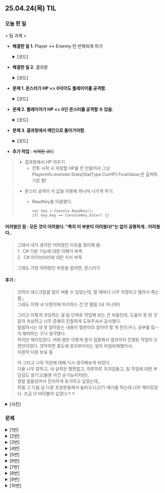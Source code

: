 ## 25.04.24(목) TIL

### 오늘 한 일
< 팀 과제 >

* __해결한 일 1.__ Player <-> Enermy 턴 반복되게 하기

  <details>
    <summary>[코드]</summary>
    
      monster.Stats[StatType.CurHp].ModifyAllValue(damage); //Player 공격
      <생략>
      foreach (var monster in EnterBattleAction.MonsterSelectList) //몬스터 공격
       {
            float playerOriginHp = PlayerInfo.Monster.Stats[StatType.CurHp].FinalValue;
            PlayerInfo.Monster.Stats[StatType.CurHp].ModifyAllValue(monster.Stats[StatType.Attack].FinalValue);
            playerDead = PlayerInfo.Monster.Stats[StatType.CurHp].FinalValue <= 0 ? "Dead" : PlayerInfo.Monster.Stats[StatType.CurHp].FinalValue.ToString();

            if (playerDead == "Dead") //플레이어가 죽으면 출력 종료
            {
                //Dead일 때 break;
                isPlayerDead = (playerDead == "Dead");
                break;
            }
       }

      if (isAllMonstersDead) //몬스터가 다 죽었을 때
      {
          SubActionMap[1] = new ResultAction(true, new MainMenuAction());
          SubActionMap[1].Execute();
      }
      if(isPlayerDead)  //내가 죽었을 때
      {
          SubActionMap[1] = new ResultAction(false, new MainMenuAction());
          SubActionMap[1].Execute();
      }
  </details>
  
* __해결한 일 2.__ 결과창
  <details>
    <summary>[코드]</summary>
    
      if (isWin)
      {
      Console.WriteLine("Victort");
      Console.WriteLine($"풀숲에서 포켓몬을 {maxKey}마리 잡았다.");
  
      Console.WriteLine("[캐릭터 정보]");
      Console.WriteLine($"Lv.{PlayerInfo.Monster.Lv}  {PlayerInfo.Name}");
      Console.WriteLine($"HP {PlayerInfo.Monster.Stats[StatType.CurHp].FinalValue}");
      }
      else
      {
          Console.WriteLine("Defeat");
      }
  
      public static void SetmaxKey(int vaule) //포켓몬 몇마리 잡았는지 받아오기
      {
          maxKey = vaule;
      }

      <AttackSelectAction.cs>
      int maxKey = SubActionMap.Keys.Max(); //포켓몬 몇마리인지(최대) 받아서 ResultAction.cs에서 출력!
      ResultAction.SetmaxKey(maxKey);
  </details>
  
* __문제 1. 몬스터가 HP <= 0이어도 플레이어를 공격함.__
  <details>
    <summary>[코드]</summary>
    
      monster.Stats[StatType.CurHp].ModifyAllValue(damage); //Player 공격
      <생략>
      foreach (var monster in EnterBattleAction.MonsterSelectList) //몬스터 공격
       {
          if (monster.Stats[StatType.CurHp].FinalValue > 0) //몬스터가 살아있으면 공격
          {
              float playerOriginHp = PlayerInfo.Monster.Stats[StatType.CurHp].FinalValue;
              PlayerInfo.Monster.Stats[StatType.CurHp].ModifyAllValue(monster.Stats[StatType.Attack].FinalValue);
              playerDead = PlayerInfo.Monster.Stats[StatType.CurHp].FinalValue <= 0 ? "Dead" : PlayerInfo.Monster.Stats[StatType.CurHp].FinalValue.ToString();
          }
          else //몬스터가 죽으면 공격하지 않음.
          {
              continue;
          }
       }
  </details>
* __문제 2. 플레이어가 HP <= 0인 몬스터를 공격할 수 있음.__
  <details>
    <summary>[코드]</summary>
    
      Monster monster = EnterBattleAction.MonsterSelectList[i];
      if (monster.Stats[StatType.CurHp].FinalValue <= 0)
      {
          continue;
      }
  </details>
* __문제 3. 결과창에서 메인으로 돌아가야함.__
  <details>
    <summary>[코드]</summary>

      <AttackAction.cs>
      if (isAllMonstersDead) //몬스터가 다 죽었을 때
      {
          SubActionMap[1] = new ResultAction(true, new MainMenuAction());
          SubActionMap[1].Execute();
      }
      if(isPlayerDead)  //내가 죽었을 때
      {
          SubActionMap[1] = new ResultAction(false, new MainMenuAction());
          SubActionMap[1].Execute();
      }

      <result.cs>
      public ResultAction( IAction _prevAction)
      {
          PrevAction = _prevAction;
      }
  </details>
* __추가 작업__ : ~~삭제된 코드~~
> * 결과창에서 HP 띄우기
>   * 전투 시작 시 저장할 HP를 안 만들어서 그냥 Playerinfo.monster.Stats[StatType.CurHP].FinalValue;만 출력하기로 함!
    
> * 몬스터 공격이 키 값을 이용해 하나씩 나가게 하기.
>   * ReadKey를 이용했다.
>    
>         var key = Console.ReadKey();
>         if( key.Key == ConsoleKey.Enter) {}

#### 어려웠던 점 : 모든 것이 어려웠다. "특히 이 부분이 어려웠다!"는 없이 공평하게.. 어려웠다..   
> 그래서 내가 생각한 어려웠던 이유를 정리해 봄.   
> 1 . C# 기본 기능에 대한 이해가 부족   
> 2 . C# 라이브러리에 대한 지식 부족   
>
> 그래도 가장 어려웠던 부분을 꼽자면, 몬스터가 
#### 후기 : 
> 깃허브 데스크탑을 많이 써볼 수 있었는데, 할 때마다 너무 걱정되고 떨려서 쥭는 줄;;   
> 그래도 이제 내 브렌치에 머지하는 건 안 떨림 (내 거니까!)   
> 
> 그리고 이렇게 코딩하는 걸 팀 단위로 작업해 보는 건 처음인데, 도움이 못 된 것 같아 속상하고 너무 흔쾌히 친절하게 도와주셔서 감사했다.   
> 말씀하시는 데 못 알아듣는 내용이 절반이라 알아야 할 게 천지구나, 공부를 많--이 해야하는 구나 생각했다.   
> 하지만 재미있었다. 어찌 됐든 이렇게 뭔가 집중해서 결과까지 진행된 작업이 오랜만이었다. 갠작하면 중도에 흐지부지되는 일이 비일비재했어서..   
> 미완작 다량 보유 중   
> 
> 아 그리고 나의 적성에 대해 다시 생각해보게 되었다.   
> 다들 너무 잘하고, 내 실력은 형편없고, 하루하루 자괴감들고, 팀 작업에 대한 부담감도 생기고(물론 이건 순기능이지만),   
> 정말 힘들었어서 진지하게 포기하고 싶었는데,,   
> 하필 그 다음 날 다른 조원분들께서 놀러오시고(?) 얘기를 하는데 너무 재미있었다. 조금 더 버텨볼까 싶었다ㅋㅋ   
<details>
  <summary>[사진]</summary>

  ![image](https://github.com/user-attachments/assets/a69562ee-8ab0-4c5e-a690-fb6eb90eac4e)
  ![image](https://github.com/user-attachments/assets/5054ecc0-eab4-44e1-86f2-37b2d73d7730)

</details>

### 문제
<details>
<summary>[1번]</summary>  
Q. 정수형 배열을 입력받아 배열의 모든 요소의 합을 출력하는 함수를 완성해주세요.

    static int Sum(int[] arr)
    {
        int sum = 0;
        for (int i = 0; i < arr.Length; i++)
        {
            sum += arr[i];
        }
        return sum;
    }

    static void Main(string[] args)
    {
        int[] ints = { 3, 6, 7, 9 };
        Console.WriteLine(Sum(ints));
    }
</details>

<details>
<summary>[2번]</summary>
Q. 다음 결과를 출력하도록 아래 밑줄 친 곳들의 코드를 완성하세요.
10
210

    private static void Add(int i,ref int result)
    {
        result += i;
    }
    static void Main(string[] args)
    {
        int total = 10;
        Console.WriteLine(total);
        Add(200, ref total);
        Console.WriteLine(total);
    }

</details>

<details>
<summary>[3번]</summary>
다음 코드에서는 오류가 발생합니다.
잘못된 것은 무엇인지 설명해보시오.
    class Square
    {
        float width;
        float height;
    
        float Area() { return width * height; }
    }

    class Program
    {
        static void Main(string[] args)
        {
            Square box = new Square();
            Console.WriteLine(box.Area());
        }
    }

제출한 답 : 기본적으로 선언을 안 했다면 private이 지정되는데 Square클래스가 아닌 다른 클래스에서 사용하려면, public으로 선언해주어야 하기 때문이다.
</details>

<details>
<summary>[4번]</summary>
다음 코드의 출력 결과를 작성하고, x의 값이 순서대로 어떻게 변화하는지 작성해주세요.
  
    class Program
    {
        static void Main(string[] args)
        {
            int x = 2;
            int y = 3;
            
            x += x * ++y;
            
            Console.WriteLine(x++);
        }
    }

제출한 답 : 처음 x는 2이고, x에 2 * 4의 값을 더함으로써 10이될것입니다. 정답 : 10   
Console에서는 10으로 출력 후 1을 더해 다음 x를 출력한다면 11이 될 것입니다
</details>

<details>
<summary>[5번]</summary>
계속해서 정수를 입력받아 홀수인지 짝수인지 구분해주는 프로그램을 작성해보세요.   
정수가 아닌 데이터를 입력받으면 프로그램이 종료되도록 만들어보세요.

    class Program
    {
        static void Main(string[] args)
        {
            while (true)
            {
                Console.WriteLine("숫자를 입력하세요.");
                string answer = Console.ReadLine();
    
                bool isSuccess = int.TryParse(answer, out int result);
    
                if (!isSuccess)
                {
                    break;
                }
                else
                {
                    int input;
                    input = int.Parse(answer);
                    int evenNum = input % 2;
                    if (evenNum == 0)
                    {
                        Console.WriteLine("짝수입니다");
                    }
                    else
                    {
                        Console.WriteLine("홀수입니다");                    
                    }
                }
            }
        }
    }
</details>

<details>
<summary>[6번]</summary>
다음의 코드가 아래의 결과를 출력할 수 있도록
2 3 4 5 6 7 8
밑줄 부분을 채워 코드를 완성해주세요.

    class Program
    {

        static void Main(string[] args)
        {
            int[] intArr = { 4, 7, 2, 5, 6, 8, 3 };

            Array.Sort(intArr);

            foreach(int i in intArr)
            {
                Console.Write(i + " ");
            }
        }
    }
</details>

<details>
<summary>[7번]</summary>
다음 코드의 출력 결과를 작성하고, 왜 그렇게 되는지 이유를 설명해주세요.

    class Program
    {
        public class Unit
        {
            public virtual void Move()
            {
                Console.WriteLine("두발로 걷기");
            }
    
            public void Attack()
            {
                Console.WriteLine("Unit 공격");
            }
        }
    
        public class Marine : Unit
        {
    
        }
    
        public class Zergling : Unit
        {
            public override void Move()
            {
                Console.WriteLine("네발로 걷기");
            }
        }
    
        static void Main(string[] args)
        {
            Zergling zerg = new Zergling();
            zerg.Move();
        }
    }
제출한 답 : 네발로 걷기

오버라이딩   
zergling 클래스는 Unity의 자식 클래스이며, zerglin 클래스의 Move는 Unit클래스의 Move를 재정의하고 있기 때문입니다.
</details>

<details>
<summary>[8번]</summary>
그림과 같은 트리가 있습니다.   
이 트리를   
**깊이우선탐색(DFS, Depth-First Search)**으로 검색했을 때의 방문하는 순서와   
**너비우선탐색(BFS, Breadth-First Search)**으로 검색했을 때 방문하는 순서를 적어주세요.   
  
![image](https://github.com/user-attachments/assets/5392006f-3f21-4f59-ad77-3950203c93b9)

제출한 답 :   
~~깊이우선탐색 1->3->6->9->->6->3->7->3->1->4->8->4->1->2->5~~   
~~너비우선탐색 1->2->1->3->1->4->1->5->1->3->6->3->7->3->6->9->6->3->1->4->8~~

깊이우선탐색 : 1-2-3-4-9-7-4-8-5
</details>

<details>
<summary>[9번]</summary>
다음 코드의 출력 결과를 작성하고, 왜 그렇게 되는지 이유를 설명해주세요.

    class Program
    {
        static void Main(string[] args)
        {
            Stack<int> stack = new Stack<int>();
    
            stack.Push(1);
            stack.Push(2);
            stack.Push(3);
            stack.Pop();
            Console.WriteLine(stack.Pop());
            stack.Push(4);
            stack.Push(5);
    
            while (stack.Count > 0)
                Console.WriteLine(stack.Pop());
        }
    }
    
제출한 답 : 
3   
5   
4   
2    
1   
1넣고, 그 위에 2 넣고, 그 위에 3 넣고, pop하면 3 출력되고,   
그 위에 4넣고, 5넣고 스택카운트가 0이되기 전까지 pop하면 5,4,2,1이 나온다.

답 :
2   
5   
4   
1   
</details>

<details>
<summary>[10번]</summary>
  
**유저의 숫자 입력을 받아오고 이것을 오름차순으로 정렬시키는 알고리즘을 직접 구현**하세요.
(기본 제공 함수(닷넷 API) 사용 금지)

제출한 답 : 미완성

</details>

